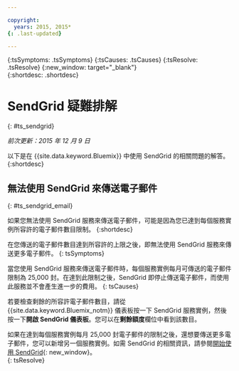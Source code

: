 ```yaml
---

copyright:
  years: 2015, 2015*
{: .last-updated}

---
```



{:tsSymptoms: .tsSymptoms} 
{:tsCauses: .tsCauses} 
{:tsResolve: .tsResolve} 
{:new_window: target="_blank"}  
{:shortdesc: .shortdesc}

# SendGrid 疑難排解
{: #ts_sendgrid}

*前次更新：2015 年 12 月 9 日*

以下是在 {{site.data.keyword.Bluemix}} 中使用 SendGrid 的相關問題的解答。
{:shortdesc}


## 無法使用 SendGrid 來傳送電子郵件
{: #ts_sendgrid_email}

如果您無法使用 SendGrid 服務來傳送電子郵件，可能是因為您已達到每個服務實例所容許的電子郵件數目限制。
{:shortdesc}


在您傳送的電子郵件數目達到所容許的上限之後，即無法使用 SendGrid 服務來傳送更多電子郵件。
{: tsSymptoms}


當您使用 SendGrid 服務來傳送電子郵件時，每個服務實例每月可傳送的電子郵件限制為 25,000 封。在達到此限制之後，SendGrid 即停止傳送電子郵件，而使用此服務並不會產生進一步的費用。
{: tsCauses}

若要檢查剩餘的所容許電子郵件數目，請從 {{site.data.keyword.Bluemix_notm}} 儀表板按一下 SendGrid 服務實例，然後按一下**開啟 SendGrid 儀表板**。您可以在**剩餘額度**欄位中看到該數目。


如果在達到每個服務實例每月 25,000 封電子郵件的限制之後，還想要傳送更多電子郵件，您可以新增另一個服務實例。如需 SendGrid 的相關資訊，請參閱[開始使用 SendGrid](https://sendgrid.com/docs/index.html){: new_window}。    
{: tsResolve}

